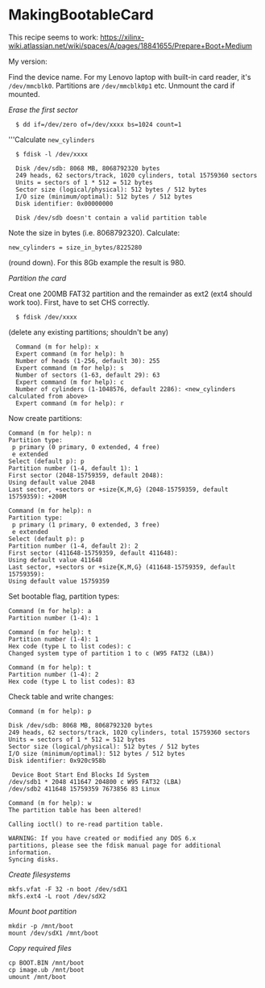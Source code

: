 # MakingBootableCard

This recipe seems to work:
https://xilinx-wiki.atlassian.net/wiki/spaces/A/pages/18841655/Prepare+Boot+Medium

My version:

Find the device name.  For my Lenovo laptop with built-in card reader, it's `/dev/mmcblk0`.
Partitions are `/dev/mmcblk0p1` etc.  Unmount the card if mounted.

*Erase the first sector*

```
  $ dd if=/dev/zero of=/dev/xxxx bs=1024 count=1
```

'''Calculate `new_cylinders`

```
  $ fdisk -l /dev/xxxx

  Disk /dev/sdb: 8068 MB, 8068792320 bytes
  249 heads, 62 sectors/track, 1020 cylinders, total 15759360 sectors
  Units = sectors of 1 * 512 = 512 bytes
  Sector size (logical/physical): 512 bytes / 512 bytes
  I/O size (minimum/optimal): 512 bytes / 512 bytes
  Disk identifier: 0x00000000

  Disk /dev/sdb doesn't contain a valid partition table
```

Note the size in bytes (i.e. 8068792320).  Calculate:

`new_cylinders = size_in_bytes/8225280`

(round down).  For this 8Gb example the result is 980.

*Partition the card*

Creat one 200MB FAT32 partition and the remainder as ext2
(ext4 should work too).  First, have to set CHS correctly.

```
  $ fdisk /dev/xxxx
```

(delete any existing partitions; shouldn't be any)

```
  Command (m for help): x
  Expert command (m for help): h
  Number of heads (1-256, default 30): 255
  Expert command (m for help): s
  Number of sectors (1-63, default 29): 63
  Expert command (m for help): c
  Number of cylinders (1-1048576, default 2286): <new_cylinders calculated from above>
  Expert command (m for help): r
```

Now create partitions:

```
Command (m for help): n
Partition type:
 p primary (0 primary, 0 extended, 4 free)
 e extended
Select (default p): p
Partition number (1-4, default 1): 1
First sector (2048-15759359, default 2048):
Using default value 2048
Last sector, +sectors or +size{K,M,G} (2048-15759359, default 15759359): +200M

Command (m for help): n
Partition type:
 p primary (1 primary, 0 extended, 3 free)
 e extended
Select (default p): p
Partition number (1-4, default 2): 2
First sector (411648-15759359, default 411648):
Using default value 411648
Last sector, +sectors or +size{K,M,G} (411648-15759359, default 15759359):
Using default value 15759359
```

Set bootable flag, partition types:

```
Command (m for help): a
Partition number (1-4): 1

Command (m for help): t
Partition number (1-4): 1
Hex code (type L to list codes): c
Changed system type of partition 1 to c (W95 FAT32 (LBA))

Command (m for help): t
Partition number (1-4): 2
Hex code (type L to list codes): 83
```

Check table and write changes:

```
Command (m for help): p

Disk /dev/sdb: 8068 MB, 8068792320 bytes
249 heads, 62 sectors/track, 1020 cylinders, total 15759360 sectors
Units = sectors of 1 * 512 = 512 bytes
Sector size (logical/physical): 512 bytes / 512 bytes
I/O size (minimum/optimal): 512 bytes / 512 bytes
Disk identifier: 0x920c958b

 Device Boot Start End Blocks Id System
/dev/sdb1 * 2048 411647 204800 c W95 FAT32 (LBA)
/dev/sdb2 411648 15759359 7673856 83 Linux

Command (m for help): w
The partition table has been altered!

Calling ioctl() to re-read partition table.

WARNING: If you have created or modified any DOS 6.x
partitions, please see the fdisk manual page for additional
information.
Syncing disks.
```

*Create filesystems*

```
mkfs.vfat -F 32 -n boot /dev/sdX1
mkfs.ext4 -L root /dev/sdX2
```

*Mount boot partition*

```
mkdir -p /mnt/boot
mount /dev/sdX1 /mnt/boot
```

*Copy required files*
```
cp BOOT.BIN /mnt/boot
cp image.ub /mnt/boot
umount /mnt/boot
```

